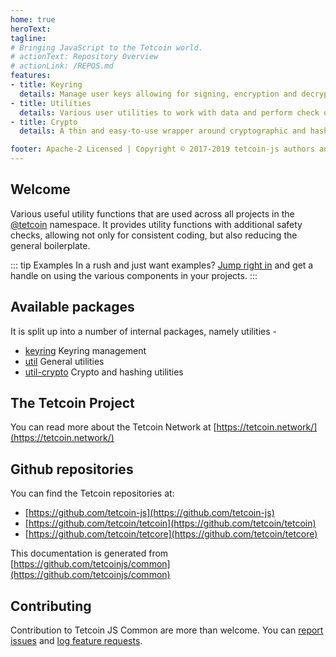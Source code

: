 ```yaml
---
home: true
heroText:
tagline:
# Bringing JavaScript to the Tetcoin world.
# actionText: Repository Overview
# actionLink: /REPOS.md
features:
- title: Keyring
  details: Manage user keys allowing for signing, encryption and decryption.
- title: Utilities
  details: Various user utilities to work with data and perform check on it.
- title: Crypto
  details: A thin and easy-to-use wrapper around cryptographic and hashing libraries.

footer: Apache-2 Licensed | Copyright © 2017-2019 tetcoin-js authors and contributors
---
```


## Welcome

Various useful utility functions that are used across all projects in the [@tetcoin](https://js.tetcoin.org) namespace. It provides utility functions with additional safety checks, allowing not only for consistent coding, but also reducing the general boilerplate.

::: tip Examples
In a rush and just want examples? [Jump right in](/examples/keyring/) and get a handle on using the various components in your projects.
:::

## Available packages

It is split up into a number of internal packages, namely utilities -

- [keyring](keyring/README.md) Keyring management
- [util](util/README.md) General utilities
- [util-crypto](util-crypto/README.md) Crypto and hashing utilities

## The Tetcoin Project

You can read more about the Tetcoin Network at [https://tetcoin.network/](https://tetcoin.network/)

## Github repositories

You can find the Tetcoin repositories at:

- [https://github.com/tetcoin-js](https://github.com/tetcoin-js)
- [https://github.com/tetcoin/tetcoin](https://github.com/tetcoin/tetcoin)
- [https://github.com/tetcoin/tetcore](https://github.com/tetcoin/tetcore)

This documentation is generated from [https://github.com/tetcoinjs/common](https://github.com/tetcoinjs/common)

## Contributing

Contribution to Tetcoin JS Common are more than welcome. You can [report issues](https://github.com/tetcoinjs/common/issues/new) and [log feature requests](https://github.com/tetcoinjs/common/issues/new).
